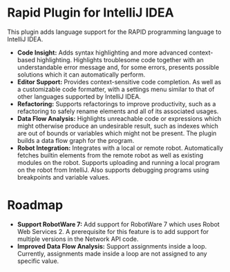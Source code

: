 # Rapid Plugin for IntelliJ IDEA

This plugin adds language support for the RAPID programming language to IntelliJ IDEA.

* **Code Insight:** Adds syntax highlighting and more advanced context-based highlighting. Highlights troublesome code
  together with an understandable error message and, for some errors, presents possible solutions which it can
  automatically perform.
* **Editor Support:** Provides context-sensitive code completion. As well as a customizable code formatter, with a
  settings menu similar to that of other languages supported by IntelliJ IDEA.
* **Refactoring:** Supports refactorings to improve productivity, such as a refactoring to safely rename elements and
  all of its associated usages.
* **Data Flow Analysis:** Highlights unreachable code or expressions which might otherwise produce an undesirable
  result, such as indexes which are out of bounds or variables which might not be present. The plugin builds a data flow
  graph for the program.
* **Robot Integration:** Integrates with a local or remote robot. Automatically fetches builtin elements from the remote
  robot as well as existing modules on the robot. Supports uploading and running a local program on the robot from
  IntelliJ. Also supports debugging programs using breakpoints and variable values.

# Roadmap

* **Support RobotWare 7:** Add support for RobotWare 7 which uses Robot Web Services 2. A prerequisite for this feature
  is to add support for multiple versions in the Network API code.
* **Improved Data Flow Analysis:** Support assignments inside a loop. Currently, assignments made inside a loop
  are not assigned to any specific value. 